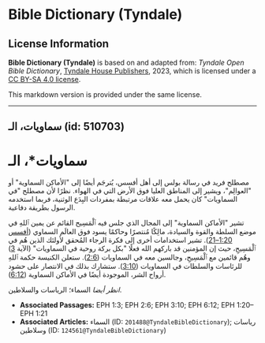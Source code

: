 # Bible Dictionary (Tyndale)

## License Information

**Bible Dictionary (Tyndale)** is based on and adapted from: _Tyndale Open Bible Dictionary_, [Tyndale House Publishers](https://tyndaleopenresources.com/), 2023, which is licensed under a [CC BY-SA 4.0 license](https://creativecommons.org/licenses/by-sa/4.0/legalcode.en).

This markdown version is provided under the same license.



--------------------------------

## سماويات، الـ (id: 510703)

سماويات\*، الـ
==============

مصطلح فريد في رسالة بولس إلى أهل أفسس، يُترجَم أيضًا إلى "الأماكن السماوية" أو "العوالِم"، ويشير إلى المناطق العليا فوق الأرض التي في الهواء. نظرًا لأن مصطلح "في السماويات" كان يحمل معه علاقات مرتبطة بمفردات البِدَع الوثنية، فربما استخدمه الرسول بطريقة دفاعية.

تشير "الأماكن السماوية" إلى المجال الذي جلس فيه ٱلْمَسِيح القائم عن يمين ٱللهِ في موضع السلطة والقوة والسيادة، مالِكًا مُنتصرًا وحاكمًا يسود فوق العالَم السماوي ([أفسس 1:20–21](https://ref.ly/Eph1:20-Eph1:21)). تشير استخدامات أخرى إلى فكرة الرجاء المُحقق لأولئك الذين هُم في ٱلْمَسِيحِ، حيث إن المؤمنين قد باركهم الله فعلًا "بكل بركة روحية في السماويات" (الآية [3](https://ref.ly/Eph1:3)) وهُم قائمين مع ٱلْمَسِيحِ، وجالسين معه في السماويات ([2:6](https://ref.ly/Eph2:6)). ستعلن الكنيسة حكمة ٱللهِ للرئاسات والسلطات في السماويات ([3:10](https://ref.ly/Eph3:10)). ستشارك بذلك في الانتصار على حشود أرواح الشر، الموجودة أيضًا في الأماكن السماوية ([6:12](https://ref.ly/Eph6:12)).

*انظر أيضا* السماء؛ الرياسات والسلاطين.

* **Associated Passages:** EPH 1:3; EPH 2:6; EPH 3:10; EPH 6:12; EPH 1:20–EPH 1:21
* **Associated Articles:** السماء (ID: `201488@TyndaleBibleDictionary`); رياسات وسلاطين (ID: `124561@TyndaleBibleDictionary`)

